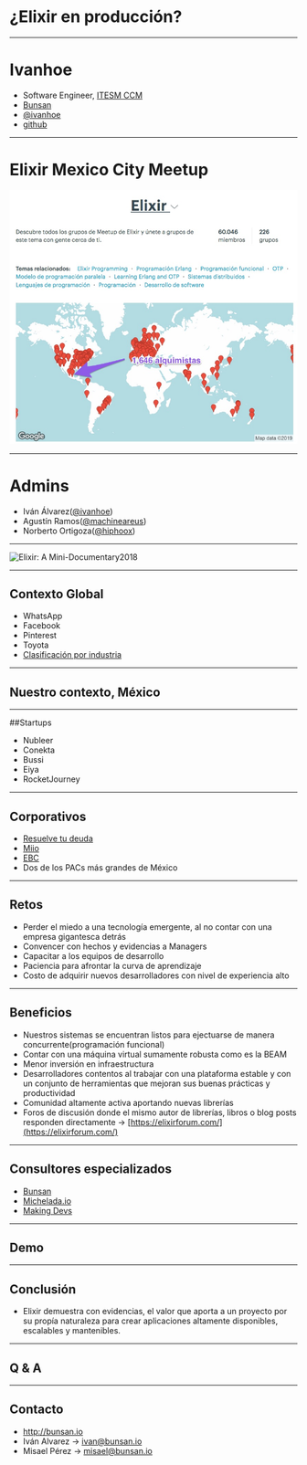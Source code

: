 # ¿Elixir en producción?

---

# Ivanhoe

- Software Engineer, [ITESM CCM](https://tec.mx/es/ciudad-de-mexico)
- [Bunsan](https://bunsan.io/)
- [@ivanhoe](https://twitter.com/ivanhoe)
- [github](https://github.com/ivanhoe) 


---
# Elixir Mexico City Meetup

![](elixir_groups_mx.jpg)

---
# Admins

- Iván Álvarez([@ivanhoe](https://twitter.com/ivanhoe))
- Agustín Ramos([@machineareus](https://twitter.com/machineareus))
- Norberto Ortigoza([@hiphoox](https://twitter.com/hiphoox))


---

![Elixir: A Mini-Documentary2018](https://www.youtube.com/watch?v=lxYFOM3UJzo)

---

## Contexto Global

- WhatsApp
- Facebook
- Pinterest
- Toyota
- [Clasificación por industria](http://elixir-companies.com/)


---

## Nuestro contexto, México
---

##Startups

- Nubleer
- Conekta
- Bussi
- Eiya
- RocketJourney

---

## Corporativos

- [Resuelve tu deuda](https://github.com/resuelve/nuestro-equipo)
- [Miio](https://miio.com.mx/)
- [EBC](https://www.ebc.mx/)
- Dos de los PACs más grandes de México

---

## Retos

- Perder el miedo a una tecnología emergente, al no contar con una empresa gigantesca detrás
- Convencer con hechos y evidencias a Managers
- Capacitar a los equipos de desarrollo
- Paciencia para afrontar la curva de aprendizaje
- Costo de adquirir nuevos desarrolladores con nivel de experiencia alto


---

## Beneficios

- Nuestros sistemas se encuentran listos para ejectuarse de manera concurrente(programación funcional)
- Contar con una máquina virtual sumamente robusta como es la BEAM
- Menor inversión en infraestructura
- Desarrolladores contentos al trabajar con una plataforma estable y con un conjunto de herramientas que mejoran sus buenas prácticas y productividad
- Comunidad altamente activa aportando nuevas librerías 
- Foros de discusión donde el mismo autor de librerías, libros o blog posts responden directamente -> [https://elixirforum.com/](https://elixirforum.com/)


---

## Consultores especializados

- [Bunsan](https://bunsan.io)
- [Michelada.io](https://michelada.io/)
- [Making Devs](http://makingdevs.com/)





---

## Demo 

---

## Conclusión

- Elixir demuestra con evidencias, el valor que aporta a un proyecto por su propía naturaleza para crear aplicaciones altamente disponibles, escalables y mantenibles.


---

## Q & A

---

## Contacto

- http://bunsan.io
- Iván Alvarez -> ivan@bunsan.io
- Misael Pérez -> misael@bunsan.io

